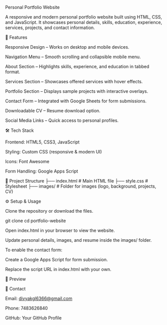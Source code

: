 Personal Portfolio Website

A responsive and modern personal portfolio website built using HTML, CSS, and JavaScript.
It showcases personal details, skills, education, experience, services, projects, and contact information.

🚀 Features

Responsive Design – Works on desktop and mobile devices.

Navigation Menu – Smooth scrolling and collapsible mobile menu.

About Section – Highlights skills, experience, and education in tabbed format.

Services Section – Showcases offered services with hover effects.

Portfolio Section – Displays sample projects with interactive overlays.

Contact Form – Integrated with Google Sheets for form submissions.

Downloadable CV – Resume download option.

Social Media Links – Quick access to personal profiles.

🛠️ Tech Stack

Frontend: HTML5, CSS3, JavaScript

Styling: Custom CSS (responsive & modern UI)

Icons: Font Awesome

Form Handling: Google Apps Script

📂 Project Structure
├── index.html      # Main HTML file
├── style.css       # Stylesheet
├── images/         # Folder for images (logo, background, projects, CV)

⚙️ Setup & Usage

Clone the repository or download the files.

git clone <repo-url>
cd portfolio-website


Open index.html in your browser to view the website.

Update personal details, images, and resume inside the images/ folder.

To enable the contact form:

Create a Google Apps Script for form submission.

Replace the script URL in index.html with your own.

📸 Preview

📧 Contact

Email: divyakgl6366@gmail.com

Phone: 7483626840

GitHub: Your GitHub Profile
